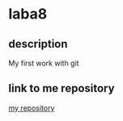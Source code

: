 # laba8
## description  
My first work with git

## link to me repository
[my repository](https://github.com/yuliaorlova/laba8)